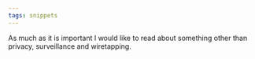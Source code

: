 ```yaml
---
tags: snippets
---
```


As much as it is important I would like to read about something other than privacy, surveillance and wiretapping.
